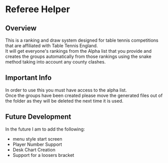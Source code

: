 # Referee Helper
## Overview
This is a ranking and draw system designed for table tennis competitions that are
affiliated with Table Tennis England.
<br>
It will get everyone's rankings from the Alpha list that you provide and creates the groups
automatically from those rankings using the snake method taking into account any county
clashes.
<br>

## Important Info
In order to use this you must have access to the alpha list.
<br>
Once the groups have been created please move the generated files out of the folder as
they will be deleted the next time it is used.

## Future Development
In the future I am to add the following:
- menu style start screen
- Player Number Support
- Desk Chart Creation
- Support for a loosers bracket